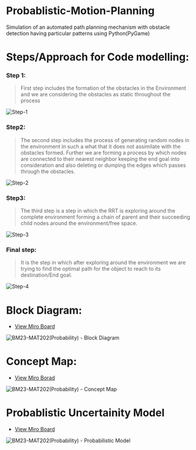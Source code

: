 # Probablistic-Motion-Planning
Simulation of an automated path planning mechanism with obstacle detection having particular patterns using Python(PyGame)

# Steps/Approach for Code modelling:

### Step 1:
 > First step includes the formation of the obstacles in the Environment and we are considering the obstacles as static throughout the process

![Step-1](https://user-images.githubusercontent.com/73428876/223770030-e41cf89e-ba86-4515-874d-b73d4f21b164.png)

### Step2:
> The second step includes the process of generating random nodes in the environment in such a what that it does not assimilate with the obstacles formed. Further we are forming a process by which nodes are connected to their nearest neighbor keeping the end goal into consideration and also deleting or dumping the edges which passes through the obstacles.

![Step-2](https://user-images.githubusercontent.com/73428876/223770763-265dedd7-65f6-4a38-98eb-fb36dcd7d51e.png)

### Step3:
> The third step is a step in which the RRT is exploring around the complete environment forming a chain of parent and their succeeding child nodes around the environment/free space.

![Step-3](https://user-images.githubusercontent.com/73428876/223770793-1f29cef3-8823-4448-9147-c01a687ee8b1.png)

### Final step:
>It is the step in which after exploring around the environment we are trying to find the optimal path for the object to reach to its destination/End goal.

![Step-4](https://user-images.githubusercontent.com/73428876/223770818-dbcc19ac-6b2a-499b-9622-35295d5b8285.png)

# Block Diagram: 
- [View Miro Board](https://miro.com/app/board/o9J_lXC9580=/?moveToWidget=3074457357007210852&cot=14)

![BM23-MAT202(Probability) - Block Diagram](https://user-images.githubusercontent.com/73428876/223772825-b133df6e-02ec-41f5-a93c-dbb9813829a5.jpg)

# Concept Map: 
- [View Miro Borad](https://miro.com/app/board/o9J_lXC9580=/?moveToWidget=3074457354628962012&cot=14)

![BM23-MAT202(Probability) - Concept Map](https://user-images.githubusercontent.com/73428876/223773421-0702d6fb-13f6-42d8-bcfa-70b17f0fe63b.jpg)

# Probablistic Uncertainity Model 
- [View Miro Board](https://miro.com/app/board/o9J_lXC9580=/?moveToWidget=3074457356863293564&cot=14)

![BM23-MAT202(Probability) - Probabilistic Model](https://user-images.githubusercontent.com/73428876/223773371-1c5f03ff-baea-4858-a3c8-67cc381cac3f.jpg)
